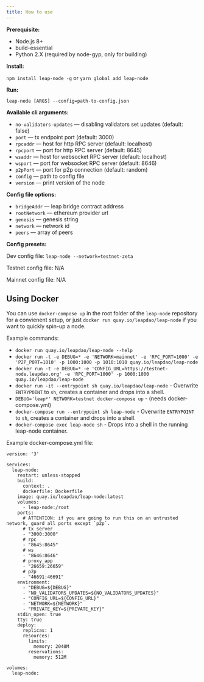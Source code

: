 ```yaml
---
title: How to use
---
```


**Prerequisite:**

- Node.js 8+
- build-essential
- Python 2.X (required by node-gyp, only for building)

**Install:**

`npm install leap-node -g` or `yarn global add leap-node`

**Run:**

`leap-node [ARGS] --config=path-to-config.json`

**Available cli arguments:**

- `no-validators-updates` — disabling validators set updates (default: false)
- `port` — tx endpoint port (default: 3000)
- `rpcaddr` — host for http RPC server (default: localhost)
- `rpcport` — port for http RPC server (default: 8645)
- `wsaddr` — host for websocket RPC server (default: localhost)
- `wsport` — port for websocket RPC server (default: 8646)
- `p2pPort` — port for p2p connection (default: random)
- `config` — path to config file
- `version` — print version of the node

**Config file options:**

- `bridgeAddr` — leap bridge contract address
- `rootNetwork` — ethereum provider url
- `genesis` — genesis string
- `network` — network id
- `peers` — array of peers

**Config presets:**

Dev config file: `leap-node --network=testnet-zeta`

Testnet config file: N/A

Mainnet config file: N/A

## Using Docker

You can use `docker-compose up` in the root folder of the `leap-node` repository for a convienent setup,
or just `docker run quay.io/leapdao/leap-node` if you want to quickly spin-up a node.

Example commands:

- `docker run quay.io/leapdao/leap-node --help`
- `docker run -t -e DEBUG=* -e 'NETWORK=mainnet' -e 'RPC_PORT=1000' -e 'P2P_PORT=1010' -p 1000:1000 -p 1010:1010 quay.io/leapdao/leap-node`
- `docker run -t -e DEBUG=* -e 'CONFIG_URL=https://testnet-node.leapdao.org' -e 'RPC_PORT=1000' -p 1000:1000 quay.io/leapdao/leap-node`
- `docker run -it --entrypoint sh quay.io/leapdao/leap-node` - Overwrite `ENTRYPOINT` to `sh`, creates a container and drops into a shell.
- `DEBUG='leap*' NETWORK=testnet docker-compose up` - (needs docker-compose.yml)
- `docker-compose run --entrypoint sh leap-node` - Overwrite `ENTRYPOINT` to `sh`, creates a container and drops into a shell.
- `docker-compose exec leap-node sh` - Drops into a shell in the running leap-node container.

Example docker-compose.yml file:
```
version: '3'

services:
  leap-node:
    restart: unless-stopped
    build:
      context: .
      dockerfile: Dockerfile
    image: quay.io/leapdao/leap-node:latest
    volumes:
      - leap-node:/root
    ports:
      # ATTENTION: if you are going to run this on an untrusted network, guard all ports except `p2p`.
      # tx server
      - "3000:3000"
      # rpc
      - "8645:8645"
      # ws
      - "8646:8646"
      # proxy_app
      - "26659:26659"
      # p2p
      - "46691:46691"
    environment:
      - "DEBUG=${DEBUG}"
      - "NO_VALIDATORS_UPDATES=${NO_VALIDATORS_UPDATES}"
      - "CONFIG_URL=${CONFIG_URL}"
      - "NETWORK=${NETWORK}"
      - "PRIVATE_KEY=${PRIVATE_KEY}"
    stdin_open: true
    tty: true
    deploy:
      replicas: 1
      resources:
        limits:
          memory: 2048M
        reservations:
          memory: 512M

volumes:
  leap-node:
```